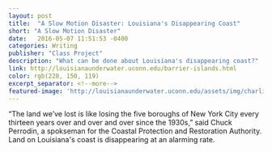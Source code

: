 ```yaml
---
layout: post
title:  "A Slow Motion Disaster: Louisiana's Disappearing Coast"
short: "A Slow Motion Disaster"
date:   2016-05-07 11:51:53 -0400
categories: Writing
publisher: "Class Project"
description: "What can be done about Louisiana's disappearing coast?"
link: http://louisianaunderwater.uconn.edu/barrier-islands.html
color: rgb(228, 150, 119)
excerpt_separator: <!--more-->
featured-image: 'http://louisianaunderwater.uconn.edu/assets/img/charlie/boat-wide.jpg'
---
```


“The land we’ve lost is like losing the five boroughs of New York City every thirteen years over and over and over since the 1930s,” said Chuck Perrodin, a spokseman for the Coastal Protection and Restoration Authority. Land on Louisiana's coast is disappearing at an alarming rate.

